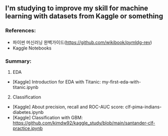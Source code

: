 ## I'm studying to improve my skill for machine learning with datasets from Kaggle or something

### References:
- 파이썬 머신러닝 완벽가이드(https://github.com/wikibook/pymldg-rev)
- Kaggle Notebooks

### Summary:
1. EDA
- [Kaggle] Introduction for EDA with Titanic: my-first-eda-with-titanic.ipynb

2. Classification
- [Kaggle] About precision, recall and ROC-AUC score: clf-pima-indians-diabetes.ipynb
- [Kaggle] Classification with GBM: https://github.com/kimdw92/kaggle_study/blob/main/santander-clf-practice.ipynb
